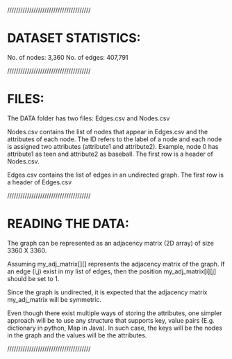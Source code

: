 //////////////////////////////////////

# DATASET STATISTICS:
No. of nodes: 3,360
No. of edges: 407,791

//////////////////////////////////////

# FILES:

The DATA folder has two files: Edges.csv and Nodes.csv

Nodes.csv contains the list of nodes that appear in Edges.csv and the attributes of each node.
The ID refers to the label of a node and each node is assigned two attributes
(attribute1 and attribute2). Example, node 0 has attribute1 as teen and attribute2 as baseball. The first row is a header of Nodes.csv.

Edges.csv contains the list of edges in an undirected graph. The first row is a header of Edges.csv

//////////////////////////////////////

# READING THE DATA:

The graph can be represented as an adjacency matrix (2D array) of size 3360 X 3360.

Assuming my_adj_matrix[][] represents the adjacency matrix of the graph. If an edge (i,j) exist in my list of edges, then the position my_adj_matrix[i][j] should be set to 1.

Since the graph is undirected, it is expected that the adjacency matrix  my_adj_matrix will be symmetric.

Even though there exist multiple ways of storing the attributes, one simpler approach will be to use any structure that supports key, value pairs (E.g. dictionary in python, Map in Java).  In such case, the keys will be the nodes in the graph and the values will be the attributes.

//////////////////////////////////////